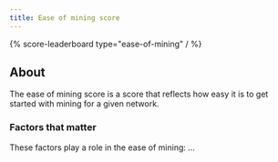 ```yaml
---
title: Ease of mining score
---
```


{% score-leaderboard type="ease-of-mining" / %}

## About

The ease of mining score is a score that reflects how easy it is to get started with mining for a given network.

### Factors that matter

These factors play a role in the ease of mining: ...
